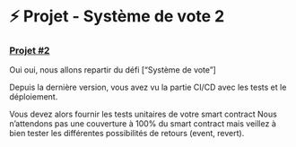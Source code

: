 
# **⚡️ Projet - Système de vote 2**

### **[Projet #2](https://formation.alyra.fr/products/developpeur-blockchain/categories/2149101531)**

Oui oui, nous allons repartir du défi [“Système de vote”]

Depuis la dernière version, vous avez vu la partie CI/CD avec les tests et le déploiement.

Vous devez alors fournir les tests unitaires de votre smart contract Nous n’attendons pas une couverture à 100% du smart contract mais veillez à bien tester les différentes possibilités de retours (event, revert).
